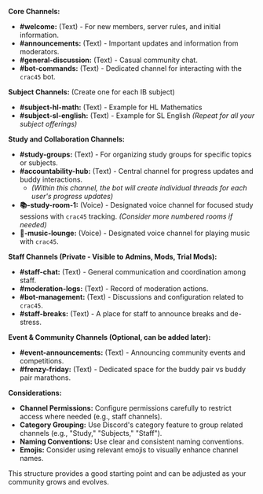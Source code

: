 **Core Channels:**

*   **#welcome:** (Text) - For new members, server rules, and initial information.
*   **#announcements:** (Text) - Important updates and information from moderators.
*   **#general-discussion:** (Text) - Casual community chat.
*   **#bot-commands:** (Text) - Dedicated channel for interacting with the `crac45` bot.

**Subject Channels:** (Create one for each IB subject)

*   **#subject-hl-math:** (Text) - Example for HL Mathematics
*   **#subject-sl-english:** (Text) - Example for SL English
    *(Repeat for all your subject offerings)*

**Study and Collaboration Channels:**

*   **#study-groups:** (Text) - For organizing study groups for specific topics or subjects.
*   **#accountability-hub:** (Text) - Central channel for progress updates and buddy interactions.
    *   *(Within this channel, the bot will create individual threads for each user's progress updates)*
*   **📚-study-room-1:** (Voice) - Designated voice channel for focused study sessions with `crac45` tracking. *(Consider more numbered rooms if needed)*
*   **🎵-music-lounge:** (Voice) - Designated voice channel for playing music with `crac45`.

**Staff Channels (Private - Visible to Admins, Mods, Trial Mods):**

*   **#staff-chat:** (Text) - General communication and coordination among staff.
*   **#moderation-logs:** (Text) - Record of moderation actions.
*   **#bot-management:** (Text) - Discussions and configuration related to `crac45`.
*   **#staff-breaks:** (Text) -  A place for staff to announce breaks and de-stress.

**Event & Community Channels (Optional, can be added later):**

*   **#event-announcements:** (Text) - Announcing community events and competitions.
*   **#frenzy-friday:** (Text) - Dedicated space for the buddy pair vs buddy pair marathons.

**Considerations:**

*   **Channel Permissions:** Configure permissions carefully to restrict access where needed (e.g., staff channels).
*   **Category Grouping:** Use Discord's category feature to group related channels (e.g., "Study," "Subjects," "Staff").
*   **Naming Conventions:** Use clear and consistent naming conventions.
*   **Emojis:** Consider using relevant emojis to visually enhance channel names.

This structure provides a good starting point and can be adjusted as your community grows and evolves.
